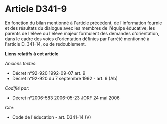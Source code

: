 # Article D341-9

En fonction du bilan mentionné à l'article précédent, de l'information fournie et des résultats du dialogue avec les membres
de l'équipe éducative, les parents de l'élève ou l'élève majeur formulent des demandes d'orientation, dans le cadre des voies
d'orientation définies par l'arrêté mentionné à l'article D. 341-14, ou de redoublement.

**Liens relatifs à cet article**

_Anciens textes_:

  - Décret n°92-920 1992-09-07 art. 9
  - Décret n°92-920 du 7 septembre 1992 - art. 9 (Ab)

_Codifié par_:

  - Décret n°2006-583 2006-05-23 JORF 24 mai 2006

_Cite_:

  - Code de l'éducation - art. D341-14 (V)
